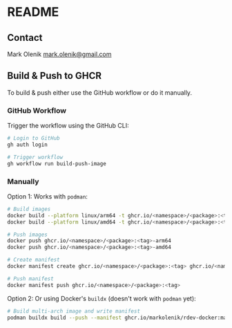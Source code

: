 # README

## Contact
Mark Olenik <mark.olenik@gmail.com>

## Build & Push to GHCR
To build & push either use the GitHub workflow or do it manually.
### GitHub Workflow
Trigger the workflow using the GitHub CLI:
    
```bash
# Login to GitHub
gh auth login

# Trigger workflow
gh workflow run build-push-image
```

### Manually 
Option 1: Works with `podman`:

```bash
# Build images
docker build --platform linux/arm64 -t ghcr.io/<namespace>/<package>:<tag>-arm64 .
docker build --platform linux/amd64 -t ghcr.io/<namespace>/<package>:<tag>-amd64 .

# Push images
docker push ghcr.io/<namespace>/<package>:<tag>-arm64
docker push ghcr.io/<namespace>/<package>:<tag>-amd64

# Create manifest
docker manifest create ghcr.io/<namespace>/<package>:<tag> ghcr.io/<namespace>/<package>:<tag>-arm64 ghcr.io/<namespace>/<package>:<tag>-amd64

# Push manifest
docker manifest push ghcr.io/<namespace>/<package>:<tag>

```
Option 2: Or using Docker's `buildx` (doesn't work with `podman` yet):

```bash
# Build multi-arch image and write manifest
podman buildx build --push --manifest ghcr.io/markolenik/rdev-docker:manifest-latest --platform linux/amd64,linux/arm64 -t ghcr.io/markolenik/rdev-docker:latest .

```